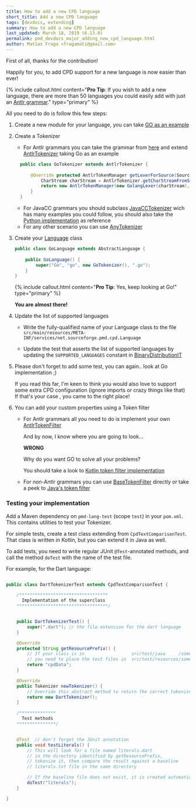 ```yaml
---
title: How to add a new CPD language
short_title: Add a new CPD language
tags: [devdocs, extending]
summary: How to add a new CPD language
last_updated: March 18, 2019 (6.13.0)
permalink: pmd_devdocs_major_adding_new_cpd_language.html
author: Matías Fraga <fragamati@gmail.com>
---
```


First of all, thanks for the contribution!

Happily for you, to add CPD support for a new language is now easier than ever!

{% include callout.html content="**Pro Tip**: If you wish to add a new language, there are more than 50 languages you could easily add with just an [Antlr grammar](https://github.com/antlr/grammars-v4)." type="primary" %}

All you need to do is follow this few steps:

1. Create a new module for your language, you can take [GO as an example](https://github.com/pmd/pmd/tree/master/pmd-go)    
2. Create a Tokenizer
    
    - For Antlr grammars you can take the grammar from [here](https://github.com/antlr/grammars-v4)  and extend [AntlrTokenizer](https://github.com/pmd/pmd/blob/master/pmd-core/src/main/java/net/sourceforge/pmd/cpd/AntlrTokenizer.java)  taking Go as an example
    
    
    ```java 
      public class GoTokenizer extends AntlrTokenizer {    
        
          @Override protected AntlrTokenManager getLexerForSource(SourceCode sourceCode) {   
              CharStream charStream = AntlrTokenizer.getCharStreamFromSourceCode(sourceCode);   
              return new AntlrTokenManager(new GolangLexer(charStream), sourceCode.getFileName());   
          }
      }
    ```
    
    - For JavaCC grammars you should subclass [JavaCCTokenizer](https://github.com/pmd/pmd/blob/master/pmd-core/src/main/java/net/sourceforge/pmd/cpd/internal/JavaCCTokenizer.java) wich has many examples you could follow, you should also take the [Python implementation](https://github.com/pmd/pmd/blob/master/pmd-python/src/main/java/net/sourceforge/pmd/cpd/PythonTokenizer.java) as reference
    - For any other scenario you can use [AnyTokenizer](https://github.com/pmd/pmd/blob/master/pmd-core/src/main/java/net/sourceforge/pmd/cpd/AnyTokenizer.java)

3. Create your [Language](https://github.com/pmd/pmd/blob/master/pmd-core/src/main/java/net/sourceforge/pmd/cpd/AbstractLanguage.java) class
    
    ```java 
    public class GoLanguage extends AbstractLanguage {    
        
        public GoLanguage() {   
            super("Go", "go", new GoTokenizer(), ".go");   
        }  
    } 
    ``` 
    
    {% include callout.html content="**Pro Tip**: Yes, keep looking at Go!" type="primary" %}
    
    **You are almost there!**
    
4. Update the list of supported languages

   - Write the fully-qualified name of your Language class to the file `src/main/resources/META-INF/services/net.sourceforge.pmd.cpd.Language`

   - Update the test that asserts the list of supported languages by updating the `SUPPORTED_LANGUAGES` constant in [BinaryDistributionIT](https://github.com/pmd/pmd/blob/master/pmd-dist/src/test/java/net/sourceforge/pmd/it/BinaryDistributionIT.java)

5. Please don't forget to add some test, you can again.. look at Go implementation ;)
    
    If you read this far, I'm keen to think you would also love to support some extra CPD configuration (ignore imports or crazy things like that)    
    If that's your case , you came to the right place! 
    
6. You can add your custom properties using a Token filter
    
    -   For Antlr grammars all you need to do is implement your own [AntlrTokenFilter](https://github.com/pmd/pmd/blob/master/pmd-core/src/main/java/net/sourceforge/pmd/cpd/token/AntlrTokenFilter.java)
        
        And by now, I know where you are going to look...
        
        **WRONG**  
        
        Why do you want GO to solve all your problems?
        
        You should take a look to [Kotlin token filter implementation](https://github.com/pmd/pmd/blob/master/pmd-kotlin/src/main/java/net/sourceforge/pmd/cpd/KotlinTokenizer.java)
    
    - For non-Antlr grammars you can use [BaseTokenFilter](https://github.com/pmd/pmd/blob/master/pmd-core/src/main/java/net/sourceforge/pmd/cpd/token/internal/BaseTokenFilter.java) directly or take a peek to [Java's token filter](https://github.com/pmd/pmd/blob/master/pmd-java/src/main/java/net/sourceforge/pmd/cpd/JavaTokenizer.java)  


### Testing your implementation

Add a Maven dependency on `pmd-lang-test` (scope `test`) in your `pom.xml`.
This contains utilities to test your Tokenizer.

For simple tests, create a test class extending from `CpdTextComparisonTest`.
That class is written in Kotlin, but you can extend it in Java as well.

To add tests, you need to write regular JUnit `@Test`-annotated methods, and
call the method `doTest` with the name of the test file.

For example, for the Dart language:

```java

public class DartTokenizerTest extends CpdTextComparisonTest {

    /**********************************
      Implementation of the superclass
    ***********************************/


    public DartTokenizerTest() {
        super(".dart"); // the file extension for the dart language
    }

    @Override
    protected String getResourcePrefix() {
        // If your class is in                  src/test/java     /some/package
        // you need to place the test files in  src/test/resources/some/package/cpdData
        return "cpdData";
    }

    @Override
    public Tokenizer newTokenizer() {
        // Override this abstract method to return the correct tokenizer
        return new DartTokenizer();
    }

    /**************
      Test methods
    ***************/


    @Test  // don't forget the JUnit annotation
    public void testLiterals() {
        // This will look for a file named literals.dart
        // in the directory identified by getResourcePrefix,
        // tokenize it, then compare the result against a baseline
        // literals.txt file in the same directory

        // If the baseline file does not exist, it is created automatically
        doTest("literals");
    }

}
```